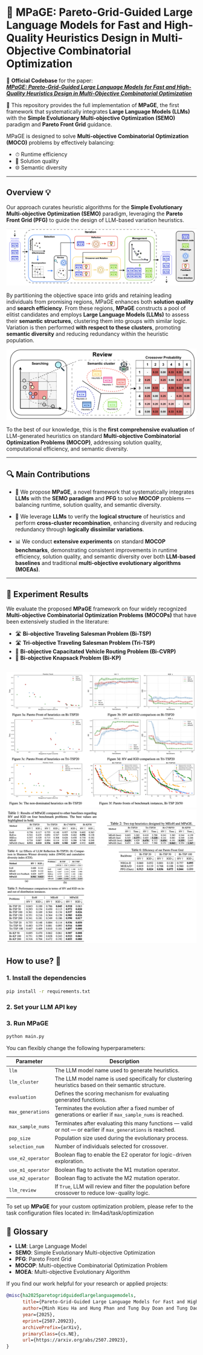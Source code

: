 # 🌟 MPaGE: Pareto-Grid-Guided Large Language Models for Fast and High-Quality Heuristics Design in Multi-Objective Combinatorial Optimization

🚀 **Official Codebase** for the paper:  
**[_MPaGE: Pareto-Grid-Guided Large Language Models for Fast and High-Quality Heuristics Design in Multi-Objective Combinatorial Optimization_](https://www.arxiv.org/abs/2507.20923)**

🧠 This repository provides the full implementation of **MPaGE**, the first framework that systematically integrates **Large Language Models (LLMs)** with the **Simple Evolutionary Multi-objective Optimization (SEMO)** paradigm and **Pareto Front Grid** guidance.

MPaGE is designed to solve **Multi-objective Combinatorial Optimization (MOCO)** problems by effectively balancing:
- ⏱ Runtime efficiency
- 🎯 Solution quality
- 🌐 Semantic diversity

---
## Overview 💡

Our approach curates heuristic algorithms for the **Simple Evolutionary Multi-objective Optimization (SEMO)** paradigm, leveraging the **Pareto Front Grid (PFG)** to guide the design of LLM-based variation heuristics.

![MPaGE Framework Overview](figure/Overview.png)

By partitioning the objective space into grids and retaining leading individuals from promising regions, MPaGE enhances both **solution quality** and **search efficiency**.
From these regions, **MPaGE** constructs a pool of elitist candidates and employs **Large Language Models (LLMs)** to assess their **semantic structures**, clustering them into groups with similar logic. Variation is then performed **with respect to these clusters**, promoting **semantic diversity** and reducing redundancy within the heuristic population.

![MPaGE Framework Overview](figure/Selection.png)

To the best of our knowledge, this is the **first comprehensive evaluation** of LLM-generated heuristics on standard **Multi-objective Combinatorial Optimization Problems (MOCOP)**, addressing solution quality, computational efficiency, and semantic diversity.

---

## 🔍 Main Contributions

- 🧩 We propose **MPaGE**, a novel framework that systematically integrates **LLMs** with the **SEMO paradigm** and **PFG** to solve **MOCOP** problems — balancing runtime, solution quality, and semantic diversity.

- 🧠 We leverage **LLMs** to verify the **logical structure** of heuristics and perform **cross-cluster recombination**, enhancing diversity and reducing redundancy through **logically dissimilar variations**.

- 📊 We conduct **extensive experiments** on standard **MOCOP benchmarks**, demonstrating consistent improvements in runtime efficiency, solution quality, and semantic diversity over both **LLM-based baselines** and traditional **multi-objective evolutionary algorithms (MOEAs)**.

---
## 🧪 Experiment Results

We evaluate the proposed **MPaGE** framework on four widely recognized **Multi-objective Combinatorial Optimization Problems (MOCOPs)** that have been extensively studied in the literature:

- 🛣 **Bi-objective Traveling Salesman Problem (Bi-TSP)**
- 🛣 **Tri-objective Traveling Salesman Problem (Tri-TSP)**
- 🚚 **Bi-objective Capacitated Vehicle Routing Problem (Bi-CVRP)**
- 🎒 **Bi-objective Knapsack Problem (Bi-KP)**

![MPaGE Framework Overview](figure/image3.png)
![MPaGE Framework Overview](figure/image1.png)
![MPaGE Framework Overview](figure/image2.png)
---
## How to use? 🔧
### 1. Install the dependencies

```bash
pip install -r requirements.txt
```
### 2. Set your LLM API key
### 3. Run MPaGE
```bash
python main.py
```
You can flexibly change the following hyperparameters:

| Parameter         | Description |
|------------------|-------------|
| `llm`            | The LLM model name used to generate heuristics. |
| `llm_cluster`    | The LLM model name is used specifically for clustering heuristics based on their semantic structure. |
| `evaluation`     | Defines the scoring mechanism for evaluating generated functions. |
| `max_generations`| Terminates the evolution after a fixed number of generations or earlier if `max_sample_nums` is reached. |
| `max_sample_nums`| Terminates after evaluating this many functions — valid or not — or earlier if `max_generations` is reached. |
| `pop_size`       | Population size used during the evolutionary process. |
| `selection_num`  | Number of individuals selected for crossover. |
| `use_e2_operator`| Boolean flag to enable the E2 operator for logic-driven exploration. |
| `use_m1_operator`| Boolean flag to activate the M1 mutation operator. |
| `use_m2_operator`| Boolean flag to activate the M2 mutation operator. |
| `llm_review`     | If `True`, LLM will review and filter the population before crossover to reduce low-quality logic. |


To set up **MPaGE** for your custom optimization problem, please refer to the task configuration files located in: llm4ad/task/optimization


## 📘 Glossary

- **LLM**: Large Language Model  
- **SEMO**: Simple Evolutionary Multi-objective Optimization  
- **PFG**: Pareto Front Grid  
- **MOCOP**: Multi-objective Combinatorial Optimization Problem  
- **MOEA**: Multi-objective Evolutionary Algorithm


If you find our work helpful for your research or applied projects:

```bibtex
@misc{ha2025paretogridguidedlargelanguagemodels,
      title={Pareto-Grid-Guided Large Language Models for Fast and High-Quality Heuristics Design in Multi-Objective Combinatorial Optimization}, 
      author={Minh Hieu Ha and Hung Phan and Tung Duy Doan and Tung Dao and Dao Tran and Huynh Thi Thanh Binh},
      year={2025},
      eprint={2507.20923},
      archivePrefix={arXiv},
      primaryClass={cs.NE},
      url={https://arxiv.org/abs/2507.20923}, 
}
```
